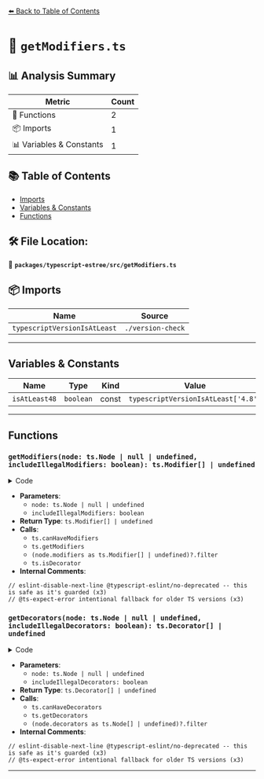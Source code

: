 [⬅️ Back to Table of Contents](../../../index.md)

# 📄 `getModifiers.ts`

## 📊 Analysis Summary

| Metric | Count |
|--------|-------|
| 🔧 Functions | 2 |
| 📦 Imports | 1 |
| 📊 Variables & Constants | 1 |

## 📚 Table of Contents

- [Imports](#imports)
- [Variables & Constants](#variables-constants)
- [Functions](#functions)

## 🛠️ File Location:
📂 **`packages/typescript-estree/src/getModifiers.ts`**

## 📦 Imports

| Name | Source |
|------|--------|
| `typescriptVersionIsAtLeast` | `./version-check` |


---

## Variables & Constants

| Name | Type | Kind | Value | Exported |
|------|------|------|-------|----------|
| `isAtLeast48` | `boolean` | const | `typescriptVersionIsAtLeast['4.8']` | ✗ |


---

## Functions

### `getModifiers(node: ts.Node | null | undefined, includeIllegalModifiers: boolean): ts.Modifier[] | undefined`

<details><summary>Code</summary>

```ts
export function getModifiers(
  node: ts.Node | null | undefined,
  includeIllegalModifiers = false,
): ts.Modifier[] | undefined {
  if (node == null) {
    return undefined;
  }

  if (isAtLeast48) {
    // eslint-disable-next-line @typescript-eslint/no-deprecated -- this is safe as it's guarded
    if (includeIllegalModifiers || ts.canHaveModifiers(node)) {
      // eslint-disable-next-line @typescript-eslint/no-deprecated -- this is safe as it's guarded
      const modifiers = ts.getModifiers(node as ts.HasModifiers);
      return modifiers ? [...modifiers] : undefined;
    }

    return undefined;
  }

  return (
    // @ts-expect-error intentional fallback for older TS versions
    (node.modifiers as ts.Modifier[] | undefined)?.filter(
      (m): m is ts.Modifier => !ts.isDecorator(m),
    )
  );
}
```
</details>

- **Parameters**:
  - `node: ts.Node | null | undefined`
  - `includeIllegalModifiers: boolean`
- **Return Type**: `ts.Modifier[] | undefined`
- **Calls**:
  - `ts.canHaveModifiers`
  - `ts.getModifiers`
  - `(node.modifiers as ts.Modifier[] | undefined)?.filter`
  - `ts.isDecorator`
- **Internal Comments**:
```
// eslint-disable-next-line @typescript-eslint/no-deprecated -- this is safe as it's guarded (x3)
// @ts-expect-error intentional fallback for older TS versions (x3)
```

### `getDecorators(node: ts.Node | null | undefined, includeIllegalDecorators: boolean): ts.Decorator[] | undefined`

<details><summary>Code</summary>

```ts
export function getDecorators(
  node: ts.Node | null | undefined,
  includeIllegalDecorators = false,
): ts.Decorator[] | undefined {
  if (node == null) {
    return undefined;
  }

  if (isAtLeast48) {
    // eslint-disable-next-line @typescript-eslint/no-deprecated -- this is safe as it's guarded
    if (includeIllegalDecorators || ts.canHaveDecorators(node)) {
      // eslint-disable-next-line @typescript-eslint/no-deprecated -- this is safe as it's guarded
      const decorators = ts.getDecorators(node as ts.HasDecorators);
      return decorators ? [...decorators] : undefined;
    }

    return undefined;
  }

  return (
    // @ts-expect-error intentional fallback for older TS versions
    (node.decorators as ts.Node[] | undefined)?.filter(ts.isDecorator)
  );
}
```
</details>

- **Parameters**:
  - `node: ts.Node | null | undefined`
  - `includeIllegalDecorators: boolean`
- **Return Type**: `ts.Decorator[] | undefined`
- **Calls**:
  - `ts.canHaveDecorators`
  - `ts.getDecorators`
  - `(node.decorators as ts.Node[] | undefined)?.filter`
- **Internal Comments**:
```
// eslint-disable-next-line @typescript-eslint/no-deprecated -- this is safe as it's guarded (x3)
// @ts-expect-error intentional fallback for older TS versions (x3)
```


---